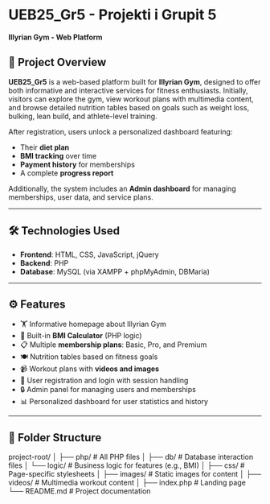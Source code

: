 # UEB25_Gr5 - Projekti i Grupit 5  
**Illyrian Gym - Web Platform**

## 📌 Project Overview
**UEB25_Gr5** is a web-based platform built for **Illyrian Gym**, designed to offer both informative and interactive services for fitness enthusiasts. Initially, visitors can explore the gym, view workout plans with multimedia content, and browse detailed nutrition tables based on goals such as weight loss, bulking, lean build, and athlete-level training.

After registration, users unlock a personalized dashboard featuring:
- Their **diet plan**
- **BMI tracking** over time
- **Payment history** for memberships
- A complete **progress report**

Additionally, the system includes an **Admin dashboard** for managing memberships, user data, and service plans.

---

## 🛠️ Technologies Used

- **Frontend**: HTML, CSS, JavaScript, jQuery  
- **Backend**: PHP  
- **Database**: MySQL (via XAMPP + phpMyAdmin, DBMaria)  

---

## ⚙️ Features

- 🏋️ Informative homepage about Illyrian Gym
- 🧮 Built-in **BMI Calculator** (PHP logic)
- 📋 Multiple **membership plans**: Basic, Pro, and Premium
- 🍽️ Nutrition tables based on fitness goals
- 📹 Workout plans with **videos and images**
- 👤 User registration and login with session handling
- 🔒 Admin panel for managing users and memberships
- 📊 Personalized dashboard for user statistics and history

---

## 📂 Folder Structure
project-root/
│
├── php/ # All PHP files
│ ├── db/ # Database interaction files
│ └── logic/ # Business logic for features (e.g., BMI)
│
├── css/ # Page-specific stylesheets
│
├── images/ # Static images for content
│
├── videos/ # Multimedia workout content
│
├── index.php # Landing page
└── README.md # Project documentation

